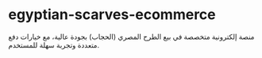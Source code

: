 # egyptian-scarves-ecommerce
منصة إلكترونية متخصصة في بيع الطرح المصري (الحجاب) بجودة عالية، مع خيارات دفع متعددة وتجربة سهلة للمستخدم.
